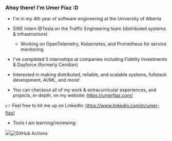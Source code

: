 ### Ahoy there! I'm Umer Fiaz :D


- I'm in my 4th year of software engineering at the University of Alberta
- SWE Intern @Tesla on the Traffic Engineering team (distributed systems & infrastructure)  
    - Working on OpenTelemetry, Kubernetes, and Prometheus for service monitoring

- I've completed 5 internships at companies including Fidelity Investments & Dayforce (formerly Ceridian)

- Interested in making distributed, reliable, and scalable systems, fullstack development, AI/ML, and more!                     

- You can checkout all of my work & extracurricular experiences, and projects, in-depth, on my website: https://umerfiaz.com/     

:point_right: Feel free to hit me up on LinkedIn: https://www.linkedin.com/in/umer-fiaz/

- Tools I am learning/reviewing:

<img src="https://img.shields.io/badge/go-%2300ADD8.svg?&style=for-the-badge&logo=go&logoColor=white"/>![GitHub Actions](https://img.shields.io/badge/github%20actions-%232671E5.svg?style=for-the-badge&logo=githubactions&logoColor=white)
